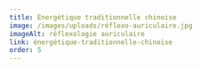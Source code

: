 ```yaml
---
title: Energétique traditionnelle chinoise
image: /images/uploads/réflexo-auriculaire.jpg
imageAlt: réflexologie auriculaire
link: énergétique-traditionnelle-chinoise
order: 5
---
```

